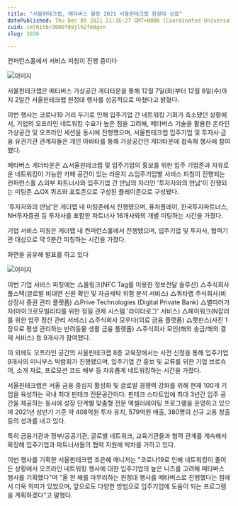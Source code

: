 ```yaml
---
title: "서울핀테크랩, 메타버스 활용 2021 서울핀테크랩 원정대 성료"
datePublished: Thu Dec 09 2021 21:16:27 GMT+0000 (Coordinated Universal Time)
cuid: cm701tbr3000f09jlh2fm9gxn
slug: 2836

---
```



컨퍼런스홀에서 서비스 피칭이 진행 중이다

![이미지](https://cdn.hashnode.com/res/hashnode/image/upload/v1739252130890/125a9137-cbd9-4aba-8eea-b39657a93fb6.jpeg)

서울핀테크랩은 메타버스 가상공간 게더타운을 통해 12월 7일(화)부터 12월 8일(수)까지 2일간 서울핀테크랩 원정대 행사를 성공적으로 마쳤다고 밝혔다.

이번 행사는 코로나19 거리 두기로 인해 입주기업 간 네트워킹 기회가 축소됐던 상황에서, 기업의 오프라인 네트워킹 수요가 높은 점을 고려해, 메타버스 기술을 활용한 온라인 가상공간 및 오프라인 세션을 동시에 진행했으며, 서울핀테크랩 입주기업 및 투자사·금융 유관기관 관계자들은 개인 아바타를 통해 가상공간인 게더타운에 접속해 행사에 참여했다.

메타버스 게더타운은 △서울핀테크랩 및 입주기업의 홍보를 위한 입주 기업존과 자유로운 네트워킹이 가능한 카페 공간이 있는 라운지 △입주기업별 서비스 피칭이 진행되는 컨퍼런스홀 △외부 파트너사와 입주기업 간 만남의 자리인 '투자자와의 만남'이 진행되는 미팅존 △OX 퀴즈와 포토존으로 구성된 플레이존으로 구성됐다.

'투자자와의 만남'은 게더맵 내 미팅존에서 진행됐으며, 퓨처플레이, 한국투자파트너스, NH투자증권 등 투자사를 포함한 파트너사 16개사와의 개별 미팅하는 시간을 가졌다.

기업 서비스 피칭은 게더맵 내 컨퍼런스홀에서 진행됐으며, 입주기업 및 투자사, 협력기관 대상으로 약 5분간 피칭하는 시간을 가졌다.

화면을 공유해 발표를 하고 있다

![이미지](https://cdn.hashnode.com/res/hashnode/image/upload/v1739252132784/974a6095-307a-4ccf-a2cc-33f1ab4f5334.jpeg)

이번 기업 서비스 피칭에는 △올링크(NFC Tag를 이용한 정보전달 솔루션) △주식회사 풀스택(글로벌 비대면 신원 확인 및 자금세탁 위험 분석 서비스) △쿼타랩 주식회사(비상장사 증권 관리 플랫폼) △Prive Technologies (Digital Private Bank) △별따러가자(마이크로모빌리티를 위한 정밀 관제 시스템 '라이더로그' 서비스) △페이워크(N잡러를 위한 업무 정산 관리 서비스) △주식회사 모우다(의료 금융 플랫품) △펫핀스(사진 1장으로 평생 관리하는 반려동물 생활 금융 플랫폼) △주식회사 모인(해외 송금/해외 결제 서비스) 등 9개사가 참여했다.

이 외에도 오프라인 공간의 서울핀테크랩 8층 교육장에서는 사전 신청을 통해 입주기업 9개사의 미니부스 박람회가 진행됐으며, 입주기업 간 홍보 및 교류를 위한 기업 브로슈어, 소개 자료, 프로모션 코드 배부 등 자유롭게 네트워킹하는 시간을 가졌다.

서울핀테크랩은 서울 금융 중심지 활성화 및 글로벌 경쟁력 강화를 위해 현재 100개 기업을 육성하는 국내 최대 핀테크 전문공간이다. 핀테크 스타트업에 최대 3년간 입주 공간을 제공하는 동시에 성장 단계별 맞춤형 전문 액셀러레이팅 프로그램을 운영하고 있으며 2021년 상반기 기준 약 408억원 투자 유치, 579억원 매출, 380명의 신규 고용 창출 등의 성과를 내고 있다.

특히 금융기관과 정부/공공기관, 글로벌 네트워크, 교육기관들과 협력 관계를 계속해서 확장해 입주기업과 파트너사들의 협력 지원에 박차를 가하고 있다.

이번 행사를 기획한 서울핀테크랩 조은혜 매니저는 "코로나19로 인해 네트워킹이 줄어든 상황에서 오프라인 네트워킹 행사에 대한 입주기업의 높은 니즈를 고려해 메타버스 행사를 기획했다"며 "올 한 해를 마무리하는 원정대 행사를 메타버스로 진행했다는 점에서 더욱 의미가 있었으며, 앞으로도 다양한 방법으로 입주기업에 도움이 되는 프로그램을 계획하겠다"고 말했다.